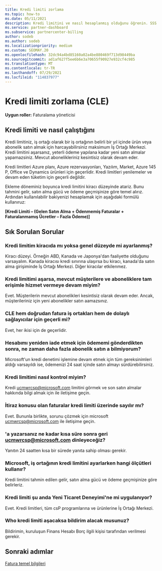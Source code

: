 ```yaml
---
title: Kredi limiti zorlama
ms.topic: how-to
ms.date: 05/11/2021
description: Kredi limitini ve nasıl hesaplanmış olduğunu öğrenin. SSS'yi içerir.
ms.service: partner-dashboard
ms.subservice: partnercenter-billing
author: sodeb
ms.author: sodeb
ms.localizationpriority: medium
ms.custom: SEOMAY.20
ms.openlocfilehash: 32dc94a4bd85160a02a4be880469f713d98449ba
ms.sourcegitcommit: ad1af627f5ee6b6e3a70655f90927e932cf4c985
ms.translationtype: MT
ms.contentlocale: tr-TR
ms.lasthandoff: 07/29/2021
ms.locfileid: "114837977"
---
```

# <a name="credit-limit-enforcement-cle"></a>Kredi limiti zorlama (CLE)

**Uygun roller:** Faturalama yöneticisi

## <a name="your-credit-limit-and-how-it-works"></a>Kredi limiti ve nasıl çalıştığını

Kredi limitiniz, iş ortağı olarak bir iş ortağının belirli bir yıl içinde ürün veya abonelik satın almak için harcayabilirsiniz maksimum İş Ortağı Merkezi. Kredi limitini aşarsanız, yeterli ödeme yapılana kadar yeni satın almalar yapamazsiniz. Mevcut abonelikleriniz kesintisiz olarak devam eder.

Kredi limitleri Azure planı, Azure rezervasyonları, Yazılım, Market, Azure 145 P, Office ve Dynamics ürünleri için geçerlidir. Kredi limitleri yenilemeler ve devam eden tüketim için geçerli değildir.

Ekleme döneminiz boyunca kredi limitini kiracı düzeyinde atariz. Bunu tahmini gelir, satın alma gücü ve ödeme geçmişinize göre temel alırız. Ardından kullanılabilir bakiyenizi hesaplamak için aşağıdaki formülü kullanıruz:

**[Kredi Limiti – (Gelen Satın Alma + Ödenmemiş Faturalar + Faturalanmamış Ücretler – Fazla Ödeme)]**

## <a name="frequently-asked-questions"></a>Sık Sorulan Sorular

### <a name="is-my-credit-limit-set-at-the-tenant-or-global-level"></a>Kredi limitim kiracıda mı yoksa genel düzeyde mi ayarlanmış?

Kiracı düzeyi. Örneğin ABD, Kanada ve Japonya'dan faaliyette olduğunu varsayalım. Kanada kiracısı kredi sınırına ulaşırsa bu kiracı, kanada'da satın alma girişiminde İş Ortağı Merkezi. Diğer kiracılar etkilenmez. 

### <a name="if-i-exceed-my-credit-limit-can-i-continue-servicing-existing-customers-and-subscriptions-with-full-access"></a>Kredi limitimi aşarsa, mevcut müşterilere ve aboneliklere tam erişimle hizmet vermeye devam miyim?

Evet. Müşterilerin mevcut abonelikleri kesintisiz olarak devam eder. Ancak, müşterileriniz için yeni abonelikler satın aamazsınız.

### <a name="does-cle-apply-to-both-direct-bill-partners-and-indirect-providers"></a>CLE hem doğrudan fatura iş ortakları hem de dolaylı sağlayıcılar için geçerli mi?

Evet, her ikisi için de geçerlidir.

### <a name="after-i-submit-my-payment-to-reinstate-my-account-when-can-i-purchase-more-subscriptions"></a>Hesabımı yeniden iade etmek için ödememi gönderdikten sonra, ne zaman daha fazla abonelik satın a bilmiyorum? 

Microsoft'un kredi denetimi işlemine devam etmek için tüm gereksinimleri aldığı varsayıldı ise, ödemenizi 24 saat içinde satın almayı sürdürebilirsiniz.

### <a name="how-can-i-check-my-credit-limit"></a>Kredi limitimi nasıl kontrol miyim?

Kredi [ucmwrcsp@microsoft.com](mailto:ucmwrcsp@microsoft.com) limitini görmek ve son satın almalar hakkında bilgi almak için ile iletişime geçin.

### <a name="do-invoices-that-are-in-dispute-count-against-the-credit-limit"></a>İtiraz konusu olan faturalar kredi limiti üzerinde sayılır mı?

Evet. Bununla birlikte, sorunu çözmek için microsoft [ucmwrcsp@microsoft.com](mailto:ucmwrcsp@microsoft.com) ile iletişime geçin.

### <a name="how-soon-will-i-hear-back-if-i-write-to-ucmwrcspmicrosoftcom"></a>'a yazarsanız ne kadar kısa süre sonra geri ucmwrcsp@microsoft.com dinleyeceğiz?

Yanıtın 24 saatten kısa bir sürede yanıta sahip olması gerekir. 

### <a name="what-criteria-does-microsoft-use-for-setting-a-partners-credit-limit"></a>Microsoft, iş ortağının kredi limitini ayarlarken hangi ölçütleri kullanır?

Kredi limitini tahmin edilen gelir, satın alma gücü ve ödeme geçmişinize göre belirleriz.

### <a name="is-the-credit-limit-currently-enforced-on-the-new-commerce-experience"></a>Kredi limiti şu anda Yeni Ticaret Deneyimi'ne mi uygulanıyor?

Evet. Kredi limitleri, tüm csP programlarına ve ürünlerine İş Ortağı Merkezi.

### <a name="who-will-receive-the-notification-when-my-organization-is-nearing-its-credit-limit"></a>Who kredi limiti aşacaksa bildirim alacak musunuz?

Bildirimin, kuruluşun Finans Hesabı Borç ilgili kişisi tarafından verilmesi gerekir.

## <a name="next-steps"></a>Sonraki adımlar

[Fatura temel bilgileri](./billing-basics.md)
